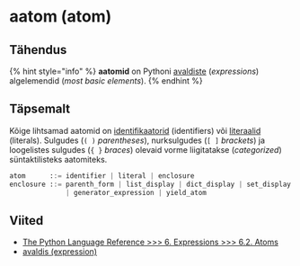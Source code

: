 # aatom \(atom\)

## Tähendus

{% hint style="info" %}
**aatomid** on Pythoni [avaldiste](avaldis-expression.md) \(_expressions_\) algelemendid \(_most basic elements_\).
{% endhint %}

## Täpsemalt

Kõige lihtsamad aatomid on [identifikaatorid](https://notebooks.azure.com/perfringo/projects/python/html/terminid/identifikaator.ipynb) \(identifiers\) või [literaalid](literaal-literal.md) \(literals\). Sulgudes \(`( )` _parentheses_\), nurksulgudes \(`[ ]` _brackets_\) ja loogelistes sulgudes \(`{ }` _braces_\) olevaid vorme liigitatakse \(_categorized_\) süntaktilisteks aatomiteks.

```python
atom      ::= identifier | literal | enclosure
enclosure ::= parenth_form | list_display | dict_display | set_display
              | generator_expression | yield_atom
```

## Viited

* [The Python Language Reference &gt;&gt;&gt; 6. Expressions &gt;&gt;&gt; 6.2. Atoms](https://docs.python.org/3/reference/expressions.html#atoms)
* [avaldis \(expression\)](avaldis-expression.md)

